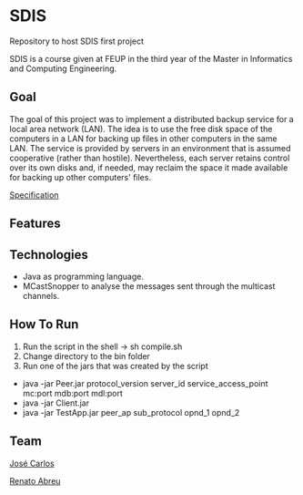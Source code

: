 # SDIS
Repository to host SDIS first project

SDIS is a course given at FEUP in the third year of the Master in Informatics and Computing Engineering.
 
## Goal
The goal of this project was to implement a distributed backup service for a local area network (LAN). The idea is to use the free disk space of the computers in a LAN for backing up files in other computers in the same LAN. The service is provided by servers in an environment that is assumed cooperative (rather than hostile). Nevertheless, each server retains control over its own disks and, if needed, may reclaim the space it made available for backing up other computers' files.

[Specification](https://github.com/renatoabreu11/SDIS/blob/master/docs/Distributed%20Backup%20Service.pdf)

## Features

## Technologies
* Java as programming language.
* MCastSnopper to analyse the messages sent through the multicast channels.

## How To Run 
1. Run the script in the shell -> sh compile.sh 
2. Change directory to the bin folder 
3. Run one of the jars that was created by the script
- java -jar Peer.jar protocol_version server_id service_access_point mc:port mdb:port mdl:port
- java -jar Client.jar
- java -jar TestApp.jar peer_ap sub_protocol opnd_1 opnd_2

## Team 
[José Carlos](https://github.com/Evenilink)

[Renato Abreu](https://github.com/renatoabreu11)
